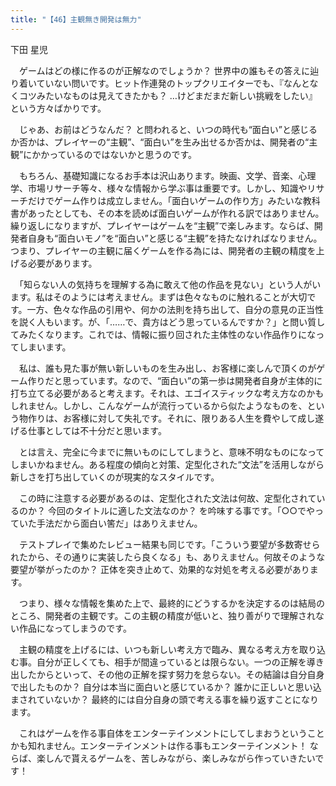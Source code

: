 ```yaml
---
title: "【46】主観無き開発は無力"
---
```



下田 星児


　ゲームはどの様に作るのが正解なのでしょうか？ 世界中の誰もその答えに辿り着いていない問いです。ヒット作連発のトップクリエイターでも、『なんとなくコツみたいなものは見えてきたかも？ …けどまだまだ新しい挑戦をしたい』という方々ばかりです。

　じゃあ、お前はどうなんだ？ と問われると、いつの時代も“面白い”と感じるか否かは、プレイヤーの“主観”、“面白い”を生み出せるか否かは、開発者の“主観”にかかっているのではないかと思うのです。

　もちろん、基礎知識になるお手本は沢山あります。映画、文学、音楽、心理学、市場リサーチ等々、様々な情報から学ぶ事は重要です。しかし、知識やリサーチだけでゲーム作りは成立しません。「面白いゲームの作り方」みたいな教科書があったとしても、その本を読めば面白いゲームが作れる訳ではありません。繰り返しになりますが、プレイヤーはゲームを“主観”で楽しみます。ならば、開発者自身も“面白いモノ”を“面白い”と感じる“主観”を持たなければなりません。つまり、プレイヤーの主観に届くゲームを作る為には、開発者の主観の精度を上げる必要があります。

　「知らない人の気持ちを理解する為に敢えて他の作品を見ない」という人がいます。私はそのようには考えません。まずは色々なものに触れることが大切です。一方、色々な作品の引用や、何かの法則を持ち出して、自分の意見の正当性を説く人もいます。が、「……で、貴方はどう思っているんですか？」と問い質してみたくなります。これでは、情報に振り回された主体性のない作品作りになってしまいます。

　私は、誰も見た事が無い新しいものを生み出し、お客様に楽しんで頂くのがゲーム作りだと思っています。なので、“面白い”の第一歩は開発者自身が主体的に打ち立てる必要があると考えます。それは、エゴイスティックな考え方なのかもしれません。しかし、こんなゲームが流行っているから似たようなものを、という物作りは、お客様に対して失礼です。それに、限りある人生を費やして成し遂げる仕事としては不十分だと思います。

　とは言え、完全に今までに無いものにしてしまうと、意味不明なものになってしまいかねません。ある程度の傾向と対策、定型化された“文法”を活用しながら新しさを打ち出していくのが現実的なスタイルです。

　この時に注意する必要があるのは、定型化された文法は何故、定型化されているのか？ 今回のタイトルに適した文法なのか？ を吟味する事です。「○○でやっていた手法だから面白い筈だ」はありえません。

　テストプレイで集めたレビュー結果も同じです。「こういう要望が多数寄せられたから、その通りに実装したら良くなる」も、ありえません。何故そのような要望が挙がったのか？ 正体を突き止めて、効果的な対処を考える必要があります。

　つまり、様々な情報を集めた上で、最終的にどうするかを決定するのは結局のところ、開発者の主観です。この主観の精度が低いと、独り善がりで理解されない作品になってしまうのです。

　主観の精度を上げるには、いつも新しい考え方で臨み、異なる考え方を取り込む事。自分が正しくても、相手が間違っているとは限らない。一つの正解を導き出したからといって、その他の正解を探す努力を怠らない。その結論は自分自身で出したものか？ 自分は本当に面白いと感じているか？ 誰かに正しいと思い込まされていないか？ 最終的には自分自身の頭で考える事を繰り返すことになります。

　これはゲームを作る事自体をエンターテインメントにしてしまおうということかも知れません。エンターテインメントは作る事もエンターテインメント！ ならば、楽しんで貰えるゲームを、苦しみながら、楽しみながら作っていきたいです！
